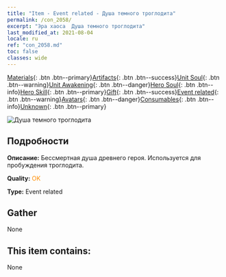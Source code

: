 ```yaml
---
title: "Item - Event related - Душа темного троглодита"
permalink: /con_2058/
excerpt: "Эра хаоса  Душа темного троглодита"
last_modified_at: 2021-08-04
locale: ru
ref: "con_2058.md"
toc: false
classes: wide
---
```

 [Materials](/ItemsRU/){: .btn .btn--primary}[Artifacts](/ItemsRU/Artifacts/){: .btn .btn--success}[Unit Soul](/ItemsRU/UnitSoul/){: .btn .btn--warning}[Unit Awakening](/ItemsRU/UnitAwakening/){: .btn .btn--danger}[Hero Soul](/ItemsRU/HeroSoul/){: .btn .btn--info}[Hero Skill](/ItemsRU/HeroSkill/){: .btn .btn--primary}[Gift](/ItemsRU/Gift/){: .btn .btn--success}[Event related](/ItemsRU/Events/){: .btn .btn--warning}[Avatars](/ItemsRU/Avatars/){: .btn .btn--danger}[Consumables](/ItemsRU/Consumables/){: .btn .btn--info}[Unknown](/ItemsRU/Unknown/){: .btn .btn--primary}

 ![Душа темного троглодита](/images/t/juexing_701.jpg)

## Подробности
 **Описание:** Бессмертная душа древнего героя. Используется для пробуждения троглодита.

 **Quality:** <span style="color: #FF8C00">OK</span>

 **Type:** Event related

## Gather

  None

## This item contains:

  None

